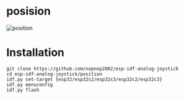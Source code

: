 # posision

![position](https://user-images.githubusercontent.com/6020549/230240018-b362d4f6-3ee5-4280-889f-45ae4b038a4e.jpg)

# Installation

```Shell
git clone https://github.com/nopnop2002/esp-idf-analog-joystick
cd esp-idf-analog-joystick/position
idf.py set-target {esp32/esp32s2/esp32s3/esp32c2/esp32c3}
idf.py menuconfig
idf.py flash
```
